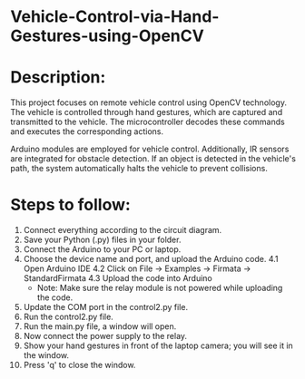 # Vehicle-Control-via-Hand-Gestures-using-OpenCV

# Description:

This project focuses on remote vehicle control using OpenCV technology. The vehicle is controlled through hand gestures, which are captured and transmitted to the vehicle. The microcontroller decodes these commands and executes the corresponding actions.

Arduino modules are employed for vehicle control. Additionally, IR sensors are integrated for obstacle detection. If an object is detected in the vehicle's path, the system automatically halts the vehicle to prevent collisions.

# Steps to follow:

1. Connect everything according to the circuit diagram.
2. Save your Python (.py) files in your folder.
3. Connect the Arduino to your PC or laptop.
4. Choose the device name and port, and upload the Arduino code.
	4.1 Open Arduino IDE
	4.2 Click on File -> Examples -> Firmata -> StandardFirmata
	4.3 Upload the code into Arduino
	* Note: Make sure the relay module is not powered while uploading the code.
5. Update the COM port in the control2.py file.
6. Run the control2.py file.
7. Run the main.py file, a window will open.
8. Now connect the power supply to the relay.
9. Show your hand gestures in front of the laptop camera; you will see it in the window.
10. Press 'q' to close the window.
